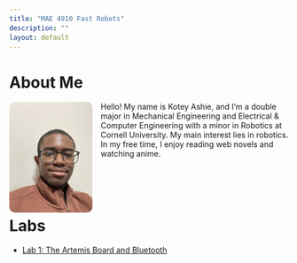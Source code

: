```yaml
---
title: "MAE 4910 Fast Robots"
description: ""
layout: default
---
```


# About Me

<img src="assets/IMG_.jpg" alt="My Photo" style="float: left; margin-right: 15px; width: 150px; border-radius: 10px;">

Hello! My name is Kotey Ashie, and I’m a double major in Mechanical Engineering and Electrical & Computer Engineering with a minor in Robotics at Cornell University. My main interest lies in robotics. In my free time, I enjoy reading web novels and watching anime.

<br>
<br>
<br>

# Labs
- [Lab 1: The Artemis Board and Bluetooth](docs/pages/lab1.md)
